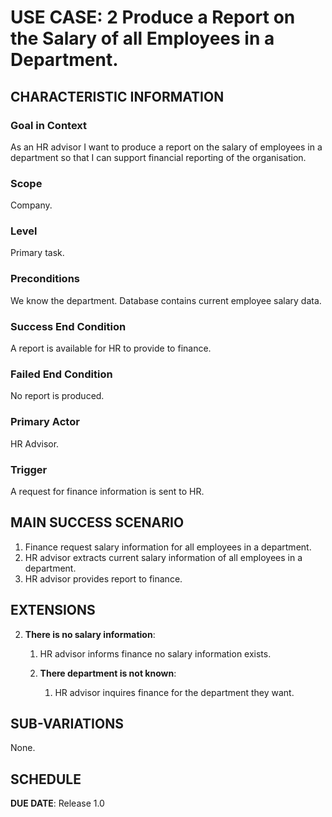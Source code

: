 # USE CASE: 2 Produce a Report on the Salary of all Employees in a Department.

## CHARACTERISTIC INFORMATION

### Goal in Context

As an HR advisor I want to produce a report on the salary of employees in a department so that I can support financial reporting of the organisation.
### Scope

Company.

### Level

Primary task.

### Preconditions

We know the department. Database contains current employee salary data.

### Success End Condition

A report is available for HR to provide to finance.

### Failed End Condition

No report is produced.

### Primary Actor

HR Advisor.

### Trigger

A request for finance information is sent to HR.

## MAIN SUCCESS SCENARIO

1. Finance request salary information for all employees in a department.
2. HR advisor extracts current salary information of all employees in a department.
3. HR advisor provides report to finance.

## EXTENSIONS

2. **There is no salary information**:
    1. HR advisor informs finance no salary information exists.
    
    2. **There department is not known**:
        1. HR advisor inquires finance for the department they want.

## SUB-VARIATIONS

None.

## SCHEDULE

**DUE DATE**: Release 1.0